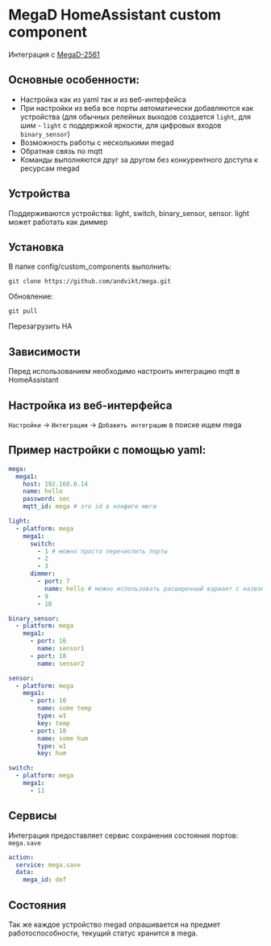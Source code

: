 # MegaD HomeAssistant custom component

Интеграция с [MegaD-2561](https://www.ab-log.ru/smart-house/ethernet/megad-2561)

## Основные особенности:
- Настройка как из yaml так и из веб-интерфейса
- При настройки из веба все порты автоматически добавляются как устройства (для обычных релейных выходов создается 
  `light`, для шим - `light` с поддержкой яркости, для цифровых входов `binary_sensor`)
- Возможность работы с несколькими megad
- Обратная связь по mqtt
- Команды выполняются друг за другом без конкурентного доступа к ресурсам megad
## Устройства
Поддерживаются устройства: light, switch, binary_sensor, sensor. light может работать как диммер
## Установка
В папке config/custom_components выполнить:
  ```shell
  git clone https://github.com/andvikt/mega.git
  ```
  Обновление:
  ```shell
  git pull
  ```
Перезагрузить HA
## Зависимости
Перед использованием необходимо настроить интеграцию mqtt в HomeAssistant

## Настройка из веб-интерфейса
`Настройки` -> `Интеграции` -> `Добавить интеграцию` в поиске ищем mega

## Пример настройки с помощью yaml:
```yaml
mega: 
  mega1:
    host: 192.168.0.14
    name: hello
    password: sec
    mqtt_id: mega # это id в конфиге меги

light:
  - platform: mega
    mega1:
      switch:
        - 1 # можно просто перечислить порты
        - 2
        - 3
      dimmer:
        - port: 7
          name: hello # можно использовать расширенный вариант с названиями
        - 9
        - 10

binary_sensor:
  - platform: mega
    mega1:
      - port: 16
        name: sensor1
      - port: 18
        name: sensor2

sensor:
  - platform: mega
    mega1:
      - port: 10
        name: some temp
        type: w1
        key: temp
      - port: 10
        name: some hum
        type: w1
        key: hum

switch:
  - platform: mega
    mega1:
      - 11

```

## Сервисы
Интеграция предоставляет сервис сохранения состояния портов: `mega.save`
```yaml
action:
  service: mega.save
  data:
    mega_id: def
```

## Состояния
Так же каждое устройство megad опрашивается на предмет работоспособности, текущий статус
хранится в mega.<id>

